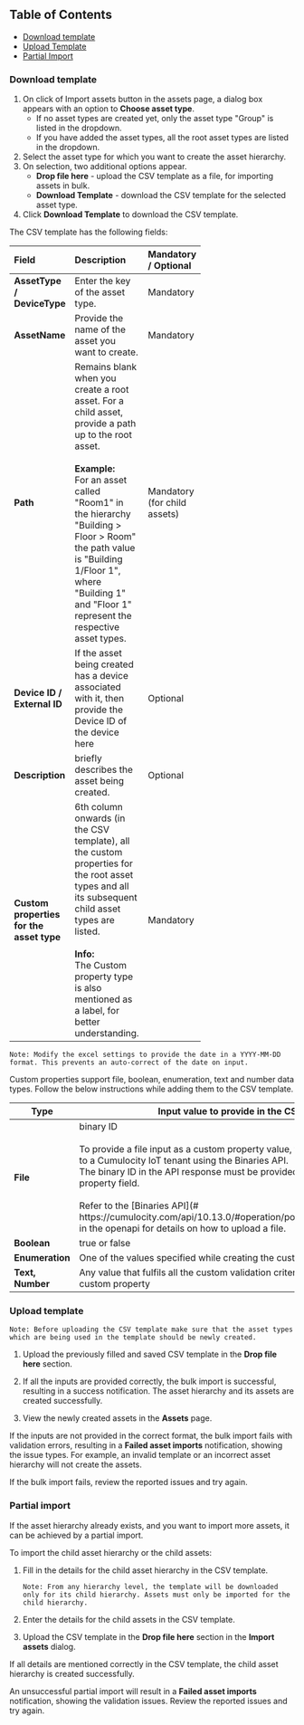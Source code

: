 ## Table of Contents
   - [Download template](#download-template)
   - [Upload Template](#upload-template)
   - [Partial Import](#partial-import)

### Download template

1. On click of Import assets button in the assets page, a dialog box appears with an option to **Choose asset type**.
	* If no asset types are created yet, only the asset type "Group" is listed in the dropdown.
	* If you have added the asset types, all the root asset types are listed in the dropdown.
2. Select the asset type for which you want to create the asset hierarchy.
3. On selection, two additional options appear.
	* **Drop file here** - upload the CSV template as a file, for importing assets in bulk.
	* **Download Template** - download the CSV template for the selected asset type.
4. Click **Download Template** to download the CSV template.

The CSV template has the following fields:

<table>
<col width="20">
<col width="50">
<col width="30">
<thead>
<tr>
<th style="text-align:left">Field</th>
<th style="text-align:left">Description</th>
<th style="text-align:left">Mandatory / Optional</th>
</tr>
</thead>
<tbody>
<tr>
<td style="text-align:left"><b>AssetType / DeviceType </b></td>
<td style="text-align:left">Enter the key of the asset type.</td>
<td style="text-align:left">Mandatory</td>
</tr>
<tr>
<td style="text-align:left"><b>AssetName</b></td>
<td style="text-align:left">Provide the name of the asset you want to create.</td>
<td style="text-align:left">Mandatory</td>
</tr>
<tr>
<td style="text-align:left"><b>Path</b></td>
<td style="text-align:left">Remains blank when you create a root asset. For a child asset, provide a path up to the root asset.<br><br>
<b>Example:</b><br>
For an asset called "Room1" in the hierarchy "Building > Floor > Room" the path value is "Building 1/Floor 1", where "Building 1" and "Floor 1" represent the respective asset types.</td>
<td style="text-align:left">Mandatory (for child assets)</td>
</tr>
<tr>
<td style="text-align:left"><b>Device ID / External ID</b></td>
<td style="text-align:left">If the asset being created has a device associated with it, then provide the Device ID of the device here</td>
<td style="text-align:left">Optional</td>
</tr>
<tr>
<td style="text-align:left"><b>Description</b></td>
<td style="text-align:left">briefly describes the asset being created.</td>
<td style="text-align:left">Optional</td>
</tr>
<tr>
<td style="text-align:left"><b>Custom properties for the asset type</b></td>
<td style="text-align:left">6th column onwards (in the CSV template), all the custom properties for the root asset types and all its subsequent child asset types are listed.<br><br>
<b>Info:</b><br>The Custom property type is also mentioned as a label, for better understanding.
</td>
<td style="text-align:left">Mandatory</td>
</tr>
</tbody>
</table>

`Note: Modify the excel settings to provide the date in a YYYY-MM-DD format. This prevents an auto-correct of the date on input.`

Custom properties support  file, boolean, enumeration, text and number data types. Follow the below instructions while adding them to the CSV template.

<table>
<col width="20">
<col width="80">
<thead>
<tr>
<th>Type</th>
<th>Input value to provide in the CSV template</th>
</tr>
</thead>
<tbody>
<tr>
<td style="text-align:left"><b>File</b></td>
<td style="text-align:left">binary ID<br><br>
To provide a file input as a custom property value, the file must first be uploaded to a Cumulocity IoT tenant using the Binaries API.<br>
The binary ID in the API response must be provided as input for the custom property field.<br><br>
Refer to the [Binaries API](# https://cumulocity.com/api/10.13.0/#operation/postBinariesCollectionResource) in the openapi for details on how to upload a file.</td>
</tr>
<tr>
<td style="text-align:left"><b>Boolean</b></td>
<td style="text-align:left">true or false</td>
</tr>
<tr>
<td style="text-align:left"><b>Enumeration</b></td>
<td style="text-align:left">One of the values specified while creating the custom property</td>
</tr>
<tr>
<td style="text-align:left"><b>Text,<br> Number</b></td>
<td style="text-align:left">Any value that fulfils all the custom validation criteria provided while creating the custom property</td>
</tr>
</tbody>
</table>

### Upload template

`Note: Before uploading the CSV template make sure that the asset types which are being used in the template should be newly created.`

1. Upload the previously filled and saved CSV template in the **Drop file here** section.

2. If all the inputs are provided correctly, the bulk import is successful, resulting in a success notification. The asset hierarchy and its assets are created successfully.

3. View the newly created assets in the **Assets** page.

If the inputs are not provided in the correct format, the bulk import fails with validation errors, resulting in a **Failed asset imports** notification, showing the issue types. For example, an invalid template or an incorrect asset hierarchy will not create the assets.

If the bulk import fails, review the reported issues and try again.

### Partial import

If the asset hierarchy already exists, and you want to import more assets, it can be achieved by a partial import.

To import the child asset hierarchy or the child assets:

1. Fill in the details for the child asset hierarchy in the CSV template.

	`Note: From any hierarchy level, the template will be downloaded only for its child hierarchy. Assets must only be imported for the child hierarchy.`

2. Enter the details for the child assets in the CSV template.

3. Upload the CSV template in the **Drop file here** section in the **Import assets** dialog.

If all details are mentioned correctly in the CSV template, the child asset hierarchy is created successfully.

An unsuccessful partial import will result in a **Failed asset imports** notification, showing the validation issues.
Review the reported issues and try again.
